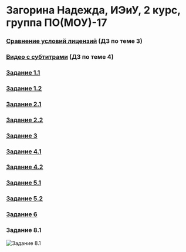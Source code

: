 # Загорина Надежда, ИЭиУ, 2 курс, группа ПО(МОУ)-17

### [Сравнение условий лицензий](https://docs.google.com/document/d/1E4y-xRbUpjV21ICYT4yRIoudZY6nKk_uzkDRzJcVg9I/edit?usp=sharing) (ДЗ по теме 3)

### [Видео с субтитрами](https://www.youtube.com/embed/SfKeZwOHkZU) (ДЗ по теме 4)
### [Задание 1.1](https://docs.google.com/presentation/d/1TMrh6xp7t8iRphcV5FPDeApqdsqVCYkjsrCiG-zmO5E/edit?usp=sharing)
### [Задание 1.2](https://docs.google.com/document/d/1eV8qHA_YYVQapytY4ohaH0sF6YmxGI2zvs_VI2my7kk/edit?usp=sharing)

### [Задание 2.1](https://docs.google.com/document/d/1w_GfmbLdF-EEVznS0DcT1Wjy-MYaWdAvQcvJ1kc6L6c/edit?usp=sharing)

### [Задание 2.2](https://docs.google.com/document/d/1m4uorPZztKDilgYYkNeUphLn-sXQmwFZzX5Prw_vFqA/edit?usp=sharing)
### [Задание 3](https://docs.google.com/document/d/1uiq3Ob4i6dAxhEu4IdH4x7vPGeSWkREW2S7Ogt6KhfU/edit?usp=sharing)
### [Задание 4.1](https://docs.google.com/document/d/1UjDMJ-iGpajb-oTjzuoJ8UzeRf8tFNpjOTtHzeLnrbg/edit?usp=sharing)
### [Задание 4.2](https://docs.google.com/document/d/17C7x8clbspr6bef5zFfWxwnemiW1dS5rg9bl4Wogi4U/edit?usp=sharing)
### [Задание 5.1](https://docs.google.com/document/d/1P9Fca7j4UUNYK9IFfvG9dRcWnDZ_6bluldCGu-FTCek/edit?usp=sharing)
### [Задание 5.2](https://docs.google.com/presentation/d/1yZuqVZjEbV3zpOxE7RpHqEE1yfKmYu0BtfavoS_3XG0/edit?usp=sharing)
### [Задание 6](https://docs.google.com/document/d/1VvFJcs5RRs5AwP9FnlAq04snbg4gpVxXg35YZolNTqE/edit?usp=sharing)
### Задание 8.1
![Задание 8.1](https://psv4.userapi.com/c848324/u155991452/docs/d8/3f47505f2495/Snimok.png?extra=wEgjAkdZv9-oxHCoQ_9fCSziaReKIfnajq1LsEyh99FpbqRCcMNvomvOu65dCFhV_BROdgfbkyWroa_uLqoiXBn67gWNXQ43HT3nOgs5E4wINOhtjQsEJZRxtta8UcxwipXx-9AegW1sxm4zLCXyyQ)

